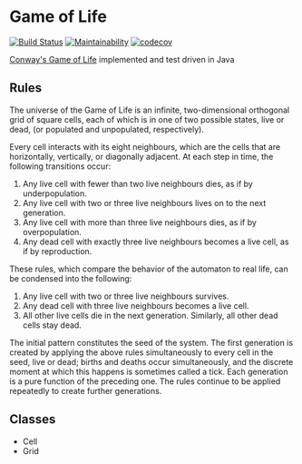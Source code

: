 # Game of Life

[![Build Status](https://app.travis-ci.com/AJ8GH/game-of-life.svg?branch=main)](https://app.travis-ci.com/AJ8GH/game-of-life)
[![Maintainability](https://api.codeclimate.com/v1/badges/06d103b78f8ff34fe36e/maintainability)](https://codeclimate.com/github/AJ8GH/game-of-life/maintainability)
[![codecov](https://codecov.io/gh/AJ8GH/game-of-life/branch/main/graph/badge.svg?token=16E8EXA7A6)](https://codecov.io/gh/AJ8GH/game-of-life)

[Conway's Game of Life](https://en.wikipedia.org/wiki/Conway%27s_Game_of_Life) implemented and test driven in Java

## Rules

The universe of the Game of Life is an infinite, 
two-dimensional orthogonal grid of square cells, 
each of which is in one of two possible states, 
live or dead, (or populated and unpopulated, respectively).

Every cell interacts with its eight neighbours, 
which are the cells that are horizontally, vertically, 
or diagonally adjacent. At each step in time, the following transitions occur:

1. Any live cell with fewer than two live neighbours dies, as if by underpopulation. 
2. Any live cell with two or three live neighbours lives on to the next generation. 
3. Any live cell with more than three live neighbours dies, as if by overpopulation. 
4. Any dead cell with exactly three live neighbours becomes a live cell, as if by reproduction.

These rules, which compare the behavior of the automaton to real life, can be condensed into the following:

1. Any live cell with two or three live neighbours survives. 
2. Any dead cell with three live neighbours becomes a live cell. 
3. All other live cells die in the next generation. Similarly, all other dead cells stay dead.

The initial pattern constitutes the seed of the system. 
The first generation is created by applying the above rules simultaneously to every cell in the seed, 
live or dead; births and deaths occur simultaneously, 
and the discrete moment at which this happens is sometimes called a tick.
Each generation is a pure function of the preceding one. 
The rules continue to be applied repeatedly to create further generations.

## Classes

- Cell
- Grid
